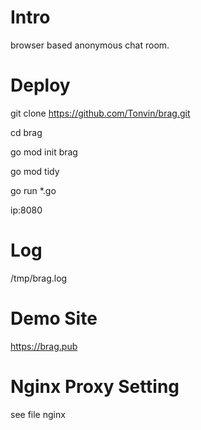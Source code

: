 # Intro
browser based anonymous chat room.

# Deploy

git clone https://github.com/Tonvin/brag.git

cd brag

go mod init brag

go mod tidy

go run *.go

ip:8080

# Log
/tmp/brag.log

# Demo Site

https://brag.pub

# Nginx Proxy Setting
see file nginx
